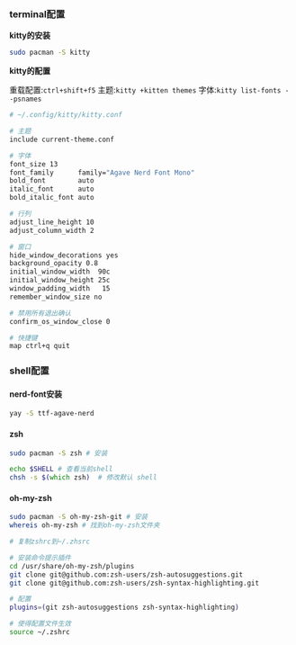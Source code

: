 ### terminal配置

**kitty的安装**

```zsh
sudo pacman -S kitty
```

**kitty的配置**

重载配置:`ctrl+shift+f5`
主题:`kitty +kitten themes`
字体:`kitty list-fonts --psnames`

```zsh
# ~/.config/kitty/kitty.conf

# 主题
include current-theme.conf

# 字体
font_size 13
font_family      family="Agave Nerd Font Mono"
bold_font        auto
italic_font      auto
bold_italic_font auto

# 行列
adjust_line_height 10
adjust_column_width 2

# 窗口
hide_window_decorations yes
background_opacity 0.8
initial_window_width  90c
initial_window_height 25c
window_padding_width   15
remember_window_size no

# 禁用所有退出确认
confirm_os_window_close 0

# 快捷键
map ctrl+q quit
```

### shell配置

#### nerd-font安装

```zsh
yay -S ttf-agave-nerd
```

#### zsh

```zsh
sudo pacman -S zsh # 安装

echo $SHELL # 查看当前shell
chsh -s $(which zsh)  # 修改默认 shell
```

#### oh-my-zsh

```zsh
sudo pacman -S oh-my-zsh-git # 安装
whereis oh-my-zsh # 找到oh-my-zsh文件夹

# 复制zshrc到~/.zhsrc

# 安装命令提示插件
cd /usr/share/oh-my-zsh/plugins
git clone git@github.com:zsh-users/zsh-autosuggestions.git
git clone git@github.com:zsh-users/zsh-syntax-highlighting.git

# 配置
plugins=(git zsh-autosuggestions zsh-syntax-highlighting)

# 使得配置文件生效
source ~/.zshrc
```



